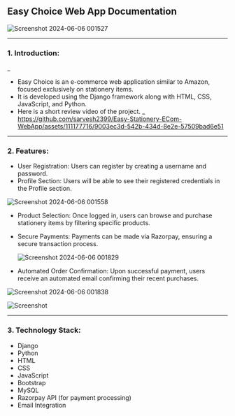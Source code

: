 ## Easy Choice Web App Documentation


![Screenshot 2024-06-06 001527](https://github.com/sarvesh2399/Easy-Stationery-ECom-WebApp/assets/111177716/6d3d0007-5750-4508-a94b-6ac14e5468b3)

-----

### 1. Introduction:
_
+ Easy Choice is an e-commerce web application similar to Amazon, focused exclusively on stationery items.
+ It is developed using the Django framework along with HTML, CSS, JavaScript, and Python.
+ Here is a short review video of the project.
_
https://github.com/sarvesh2399/Easy-Stationery-ECom-WebApp/assets/111177716/9003ec3d-542b-434d-8e2e-57509bad6e51

-----

### 2. Features:

+ User Registration: Users can register by creating a username and password.
+ Profile Section: Users will be able to see their registered credentials in the Profile section.

![Screenshot 2024-06-06 001558](https://github.com/sarvesh2399/Easy-Stationery-ECom-WebApp/assets/111177716/ce5d83eb-0bd5-4468-ae58-8f60ca38187c)

  
+ Product Selection: Once logged in, users can browse and purchase stationery items by filtering specific products.
+ Secure Payments: Payments can be made via Razorpay, ensuring a secure transaction process.

  ![Screenshot 2024-06-06 001829](https://github.com/sarvesh2399/Easy-Stationery-ECom-WebApp/assets/111177716/70f0e3a2-d9b8-4468-97a9-0dd377d6ee66)
  
+ Automated Order Confirmation: Upon successful payment, users receive an automated email confirming their recent purchases.

![Screenshot 2024-06-06 001838](https://github.com/sarvesh2399/Easy-Stationery-ECom-WebApp/assets/111177716/5fbde7b8-021c-45ee-b320-924313a2d6c6)

![Screenshot](https://github.com/sarvesh2399/Easy-Stationery-ECom-WebApp/assets/111177716/465c50f3-4edf-4d1f-a516-84f0c933288d)

-----

### 3. Technology Stack:

+ Django
+ Python
+ HTML
+ CSS
+ JavaScript
+ Bootstrap
+ MySQL
+ Razorpay API (for payment processing)
+ Email Integration


